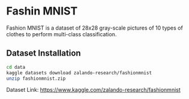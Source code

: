 # Fashin MNIST

Fashion MNIST is a dataset of 28x28 gray-scale pictures of 10 types of clothes to perform multi-class classification.

## Dataset Installation

```bash
cd data
kaggle datasets download zalando-research/fashionmnist
unzip fashionmnist.zip
```

Dataset Link: https://www.kaggle.com/zalando-research/fashionmnist